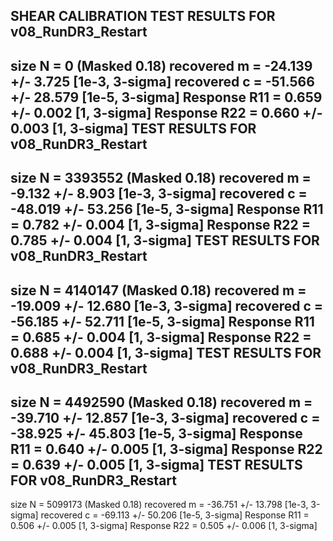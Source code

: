 
 SHEAR CALIBRATION 
TEST RESULTS FOR v08_RunDR3_Restart
---------------------------------
size      N = 0 (Masked 0.18)
recovered m = -24.139 +/- 3.725 [1e-3, 3-sigma]
recovered c = -51.566 +/- 28.579 [1e-5, 3-sigma]
Response  R11 = 0.659 +/- 0.002 [1, 3-sigma]
Response  R22 = 0.660 +/- 0.003 [1, 3-sigma]
TEST RESULTS FOR v08_RunDR3_Restart
---------------------------------
size      N = 3393552 (Masked 0.18)
recovered m = -9.132 +/- 8.903 [1e-3, 3-sigma]
recovered c = -48.019 +/- 53.256 [1e-5, 3-sigma]
Response  R11 = 0.782 +/- 0.004 [1, 3-sigma]
Response  R22 = 0.785 +/- 0.004 [1, 3-sigma]
TEST RESULTS FOR v08_RunDR3_Restart
---------------------------------
size      N = 4140147 (Masked 0.18)
recovered m = -19.009 +/- 12.680 [1e-3, 3-sigma]
recovered c = -56.185 +/- 52.711 [1e-5, 3-sigma]
Response  R11 = 0.685 +/- 0.004 [1, 3-sigma]
Response  R22 = 0.688 +/- 0.004 [1, 3-sigma]
TEST RESULTS FOR v08_RunDR3_Restart
---------------------------------
size      N = 4492590 (Masked 0.18)
recovered m = -39.710 +/- 12.857 [1e-3, 3-sigma]
recovered c = -38.925 +/- 45.803 [1e-5, 3-sigma]
Response  R11 = 0.640 +/- 0.005 [1, 3-sigma]
Response  R22 = 0.639 +/- 0.005 [1, 3-sigma]
TEST RESULTS FOR v08_RunDR3_Restart
---------------------------------
size      N = 5099173 (Masked 0.18)
recovered m = -36.751 +/- 13.798 [1e-3, 3-sigma]
recovered c = -69.113 +/- 50.206 [1e-5, 3-sigma]
Response  R11 = 0.506 +/- 0.005 [1, 3-sigma]
Response  R22 = 0.505 +/- 0.006 [1, 3-sigma]
